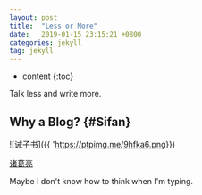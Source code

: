 ```yaml
---
layout: post
title:  "Less or More"
date:   2019-01-15 23:15:21 +0800
categories: jekyll
tag: jekyll
---
```


* content
{:toc}


Talk less and write more.


Why a Blog?				{#Sifan}
------------------------

![诫子书]({{ 'https://ptpimg.me/9hfka6.png}})


[诸葛亮](#)


Maybe I don't know how to think when I'm typing.


[jekyll]:      http://jekyllrb.com
[jekyll-gh]:   https://github.com/jekyll/jekyll
[jekyll-help]: https://github.com/jekyll/jekyll-help
